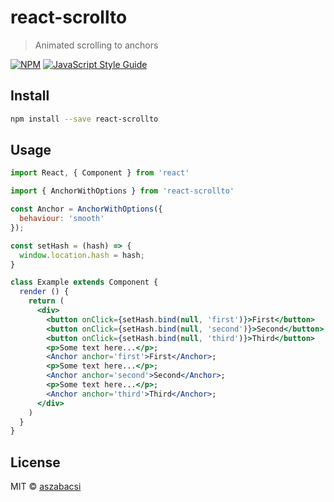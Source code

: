 # react-scrollto

> Animated scrolling to anchors

[![NPM](https://img.shields.io/npm/v/react-scrollto.svg)](https://www.npmjs.com/package/react-scrollto) [![JavaScript Style Guide](https://img.shields.io/badge/code_style-standard-brightgreen.svg)](https://standardjs.com)

## Install

```bash
npm install --save react-scrollto
```

## Usage

```jsx
import React, { Component } from 'react'

import { AnchorWithOptions } from 'react-scrollto'

const Anchor = AnchorWithOptions({
  behaviour: 'smooth'
});

const setHash = (hash) => {
  window.location.hash = hash;
}

class Example extends Component {
  render () {
    return (
      <div>
        <button onClick={setHash.bind(null, 'first')}>First</button>
        <button onClick={setHash.bind(null, 'second')}>Second</button>
        <button onClick={setHash.bind(null, 'third')}>Third</button>
        <p>Some text here...</p>;
        <Anchor anchor='first'>First</Anchor>;
        <p>Some text here...</p>;
        <Anchor anchor='second'>Second</Anchor>;
        <p>Some text here...</p>;
        <Anchor anchor='third'>Third</Anchor>;
      </div>
    )
  }
}
```

## License

MIT © [aszabacsi](https://github.com/aszabacsi)